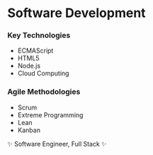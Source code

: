 # Software Development

### Key Technologies
* ECMAScript
* HTML5
* Node.js
* Cloud Computing

### Agile Methodologies
* Scrum
* Extreme Programming
* Lean
* Kanban

:sparkles: Software Engineer, Full Stack :sparkles:
